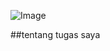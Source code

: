 ![Image](https://github.com/user-attachments/assets/d4255c99-7291-4922-ac00-40f629ca4c55)


##tentang tugas saya
